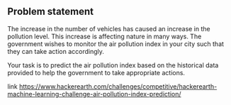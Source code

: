 ## Problem statement
The increase in the number of vehicles has caused an increase in the pollution level. This increase is affecting nature in many ways. The government wishes to monitor the air pollution index in your city such that they can take action accordingly.

Your task is to predict the air pollution index based on the historical data provided to help the government to take appropriate actions.

link 
https://www.hackerearth.com/challenges/competitive/hackerearth-machine-learning-challenge-air-pollution-index-prediction/
